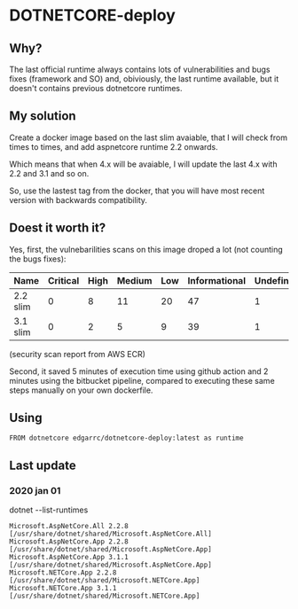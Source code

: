 # DOTNETCORE-deploy

## Why?

The last official runtime always contains lots of vulnerabilities and bugs fixes (framework and SO) and, obiviously, the last runtime available, but it doesn't contains previous dotnetcore runtimes.

## My solution

Create a docker image based on the last slim avaiable, that I will check from times to times, and add aspnetcore runtime 2.2 onwards.

Which means that when 4.x will be avaiable, I will update the last 4.x with 2.2 and 3.1 and so on.

So, use the lastest tag from the docker, that you will have most recent version with backwards compatibility.

## Doest it worth it?

Yes, first, the vulnebarilities scans on this image droped a lot (not counting the bugs fixes):

| Name       | Critical | High | Medium | Low | Informational | Undefinied |
| -----------|----------|------|--------|-----|---------------|------------|
| 2.2 slim   | 0        | 8    | 11     | 20  | 47            | 1          |
| 3.1 slim   | 0        | 2    | 5      | 9   | 39            | 1          |

(security scan report from AWS ECR)

Second, it saved 5 minutes of execution time using github action and 2 minutes using the bitbucket pipeline, compared to executing these same steps manually on your own dockerfile.

## Using

```
FROM dotnetcore edgarrc/dotnetcore-deploy:latest as runtime
```

## Last update

### 2020 jan 01

dotnet --list-runtimes

```
Microsoft.AspNetCore.All 2.2.8 [/usr/share/dotnet/shared/Microsoft.AspNetCore.All]
Microsoft.AspNetCore.App 2.2.8 [/usr/share/dotnet/shared/Microsoft.AspNetCore.App]
Microsoft.AspNetCore.App 3.1.1 [/usr/share/dotnet/shared/Microsoft.AspNetCore.App]
Microsoft.NETCore.App 2.2.8 [/usr/share/dotnet/shared/Microsoft.NETCore.App]
Microsoft.NETCore.App 3.1.1 [/usr/share/dotnet/shared/Microsoft.NETCore.App]
```

